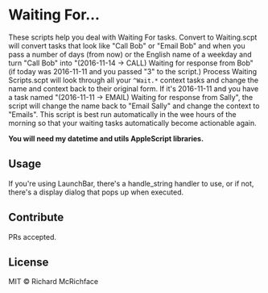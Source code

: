 # Waiting For…

These scripts help you deal with Waiting For tasks. Convert to Waiting.scpt will convert tasks that look like "Call Bob" or "Email Bob" and when you pass a number of days (from now) or the English name of a weekday and turn "Call Bob" into "(2016-11-14 → CALL) Waiting for response from Bob" (if today was 2016-11-11 and you passed "3" to the script.) Process Waiting Scripts.scpt will look through all your `^Wait.*` context tasks and change the name and context back to their original form. If it's 2016-11-11 and you have a task named "(2016-11-11 → EMAIL) Waiting for response from Sally", the script will change the name back to "Email Sally" and change the context to "Emails". This script is best run automatically in the wee hours of the morning so that your waiting tasks automatically become actionable again.

**You will need my datetime and utils AppleScript libraries.**

## Usage

If you're using LaunchBar, there's a handle_string handler to use, or if not, there's a display dialog that pops up when executed.

## Contribute

PRs accepted.

## License

MIT © Richard McRichface
